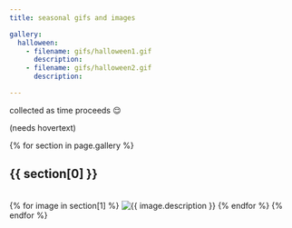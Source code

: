 ```yaml
---
title: seasonal gifs and images

gallery:
  halloween:
    - filename: gifs/halloween1.gif
      description:
    - filename: gifs/halloween2.gif
      description:

---
```


collected as time proceeds 😌

(needs hovertext)

<div class="centered"> <!-- a stripped down "gallery" data setup, without the overlays etc. -->
  {% for section in page.gallery %} <!-- open up data -->
    <h2 id="{{ section[0] }}" style="text-align:left;">{{ section[0] }}</h2><br>
    {% for image in section[1] %}
      <img src="{{ '/assets/images/' | append: image.filename | relative_url }}" alt="{{ image.description }}" title="{{ image.description }}">
    {% endfor %}
  {% endfor %}
</div>
